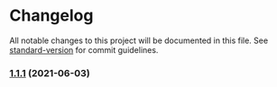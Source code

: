 # Changelog

All notable changes to this project will be documented in this file. See [standard-version](https://github.com/conventional-changelog/standard-version) for commit guidelines.

### [1.1.1](https://github.com/sagecontinuum/sage-gui/compare/v1.1.0...v1.1.1) (2021-06-03)

